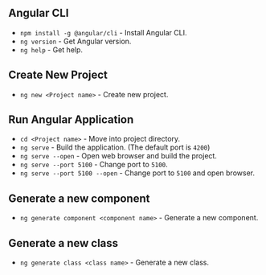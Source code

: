 ## Angular CLI
- `npm install -g @angular/cli` - Install Angular CLI.
- `ng version` - Get Angular version.
- `ng help` - Get help.

## Create New Project
- `ng new <Project name>` - Create new project.

## Run Angular Application
- `cd <Project name>` - Move into project directory.
- `ng serve` - Build the application. (The default port is `4200`)
- `ng serve --open` - Open web browser and build the project.
- `ng serve --port 5100` - Change port to `5100`.
- `ng serve --port 5100 --open` - Change port to `5100` and open browser.

## Generate a new component
- `ng generate component <component name>` - Generate a new component.

## Generate a new class
- `ng generate class <class name>` - Generate a new class.